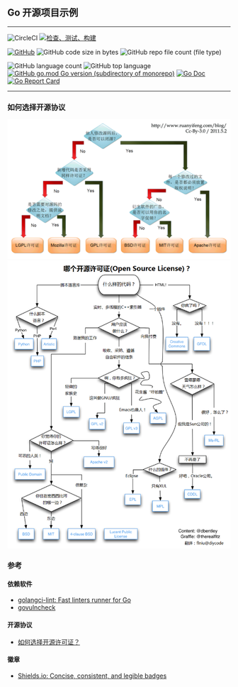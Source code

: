 ## Go 开源项目示例

---

![CircleCI](https://img.shields.io/circleci/build/github/fsyyft-go/opensource-example/main)
[![检查、测试、构建](https://github.com/fsyyft-go/opensource-example/actions/workflows/ci.yml/badge.svg)](https://github.com/fsyyft-go/opensource-example/actions/workflows/ci.yml)

[![GitHub](https://img.shields.io/github/license/fsyyft-go/opensource-example)](https://github.com/fsyyft-go/opensource-example/blob/develop/LICENSE)
![GitHub code size in bytes](https://img.shields.io/github/languages/code-size/fsyyft-go/opensource-example)
![GitHub repo file count (file type)](https://img.shields.io/github/directory-file-count/fsyyft-go/opensource-example)

![GitHub language count](https://img.shields.io/github/languages/count/fsyyft-go/opensource-example)
![GitHub top language](https://img.shields.io/github/languages/top/fsyyft-go/opensource-example)
[![GitHub go.mod Go version (subdirectory of monorepo)](https://img.shields.io/github/go-mod/go-version/fsyyft-go/opensource-example)](https://github.com/fsyyft-go/opensource-example/blob/develop/go.mod)
[![Go Doc](https://pkg.go.dev/badge/github.com/fsyyft-go/opensource-example)](https://pkg.go.dev/badge/github.com/fsyyft-go/opensource-example)
[![Go Report Card](https://goreportcard.com/badge/github.com/fsyyft-go/opensource-example)](https://goreportcard.com/report/github.com/fsyyft-go/opensource-example)

---

### 如何选择开源协议

![](docs/images/free_software_licenses_1.png)
![](docs/images/free_software_licenses_2.png)

### 参考

#### 依赖软件

- [golangci-lint: Fast linters runner for Go](https://github.com/golangci/golangci-lint)
- [govulncheck](https://pkg.go.dev/golang.org/x/vuln/cmd/govulncheck)

#### 开源协议

- [如何选择开源许可证？](https://www.ruanyifeng.com/blog/2011/05/how_to_choose_free_software_licenses.html)

#### 徽章

- [Shields.io: Concise, consistent, and legible badges](https://shields.io/)